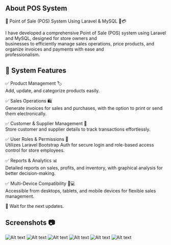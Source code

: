 ## About POS System
📌 Point of Sale (POS) System Using Laravel & MySQL 🛒💳 <br>

I have developed a comprehensive Point of Sale (POS) system using Laravel and MySQL, designed for store owners and <br>businesses to efficiently manage sales operations, price products, and organize invoices and payments with ease and <br>professionalism.

## 🎯 System Features
✅ Product Management 🏷️ <br>
Add, update, and categorize products easily.

✅ Sales Operations 🛍️ <br>
Generate invoices for sales and purchases, with the option to print or send them electronically.

✅ Customer & Supplier Management 👥 <br>
Store customer and supplier details to track transactions effortlessly.

✅ User Roles & Permissions 🔐 <br>
Utilizes Laravel Bootstrap Auth for secure login and role-based access control for store employees.

✅ Reports & Analytics 📊 <br>
Detailed reports on sales, profits, and inventory, with graphical analysis for better decision-making.

✅ Multi-Device Compatibility 📱💻 <br>
Accessible from desktops, tablets, and mobile devices for flexible sales management.<br>

🚀 Wait for the next updates.

## Screenshots 📷
![Alt text](public/screenshots/1.png)
![Alt text](public/screenshots/2.png)
![Alt text](public/screenshots/3.png)
![Alt text](public/screenshots/4.png)
![Alt text](public/screenshots/5.png)
![Alt text](public/screenshots/6.png)

